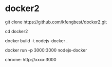 # docker2

git clone https://github.com/kfengbest/docker2.git

cd docker2

docker build -t nodejs-docker .

docker run -p 3000:3000 nodejs-docker

chrome:  http://xxxx:3000
